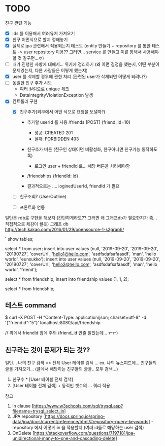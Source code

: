 # TODO 

친구 관련 기능
- [x] ids 를 이용해서 여러유저 가져오기
- [x] 친구 어떤식으로 할지 정해놓기
- [x] 실제로 jpa 관련해서 적용되는지 테스트 (entity 만들기 + repository 를 통한 테스트 -> user repository 이용?? 그러면… service 를 만들고 이를 통해서 사용해야 할 것 같구먼…ㅎ)
- [ ] 내가 진행한 사항에 대해서... 위키에 정리하기 (왜 이런 결정을 했는지, 어떤 부분이 문제였는지, 다른 사람들은 어떻게 했는지)
- [x] user 를 삭제할 경우에 관한 처리 (관련된 user가 삭제되면 어떻게 되려나?)
- [ ] 동일한 친구 추가 시도 
    - 여러 컬럼으로 unique 체크 
    - DataIntegrityViolationException 발생
- [x] 컨트롤러 구현  
    - [x] 친구추가(외부에서 어떤 식으로 요청을 보낼까?)  
        - 추가할 userId 를 사용 /friends [POST] {friend_id=10}  
            - 성공: CREATED 201  
            - 실패: FORBIDDEN 403  
        - 친구추가 버튼 (친구인 상태이면 비활성화, 친구아니면 친구기능 동작하도록)
            - 로그인 user + friendId 로... 해당 버튼을 처리해야함

        - /friendships {friendId: id}
        - 결과적으로는 .... loginedUserId, friendId 가 필요
    - [ ] 친구조회? (UserOutline)
    - [ ] 프론트와 연동



일단은 rdb로 구현을 해보자 (간단하게라도?? 그러면 왜 그래프db가 필요한지가 좀… 직접적으로 체감이 될듯)
그래프 db 
http://tech.kakao.com/2016/01/29/opensource-1-s2graph/


`
show tables;

select * from user;
insert into user values (null, '2019-09-20', '2019-09-20', '20190727', 'coverUrl', 'hello1@hello.com', 'asdfsdafsafaasdf', 'man', 'hello world', 'eunsukko');
insert into user values (null, '2019-09-20', '2019-09-20', '20190727', 'coverUrl',  'hello2@hello.com', 'asdfsdafsafaasdf', 'man', 'hello world', 'friend');

select * from friendship;
insert into friendship values (1, 1, 2);

select * from friendship;


## 테스트 command
$ curl -X POST -H "Content-Type: application/json; charset=utf-8" -d '{"friendId":"5"}' localhost:8080/api/friendship

// 위에서 friendId 임에 주의 (friend_id 인줄 알았는데... ㅠㅠ)

## 친구라는 것이 문제가 되는 것??

일단… 나의 친구 검색 => 전체 User 테이블 검색
…
ex. 나의 뉴스피드에… 친구들의 글을 가져오기… (글에서 해당하는 친구들의 글을.. 모두 검색…)
1. 친구수 * [User 테이블 전체 검색]
2. [User 테이블 전체 검색] + 동적인 갯수의 … 쿼리 적용 




참고
1. in clause [https://www.w3schools.com/sql/trysql.asp?filename=trysql_select_in]
2. JPA repository [https://docs.spring.io/spring-data/jpa/docs/current/reference/html/#repository-query-keywords] - repository 에서 어떻게 in 을 적용할지 (여러 id들로 해당하는 user 검색)
3. OnDelete [https://stackoverflow.com/questions/7197181/jpa-unidirectional-many-to-one-and-cascading-delete]